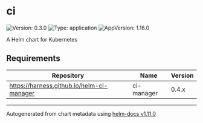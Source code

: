 # ci

![Version: 0.3.0](https://img.shields.io/badge/Version-0.3.0-informational?style=flat-square) ![Type: application](https://img.shields.io/badge/Type-application-informational?style=flat-square) ![AppVersion: 1.16.0](https://img.shields.io/badge/AppVersion-1.16.0-informational?style=flat-square)

A Helm chart for Kubernetes

## Requirements

| Repository | Name | Version |
|------------|------|---------|
| https://harness.github.io/helm-ci-manager | ci-manager | 0.4.x |

----------------------------------------------
Autogenerated from chart metadata using [helm-docs v1.11.0](https://github.com/norwoodj/helm-docs/releases/v1.11.0)
